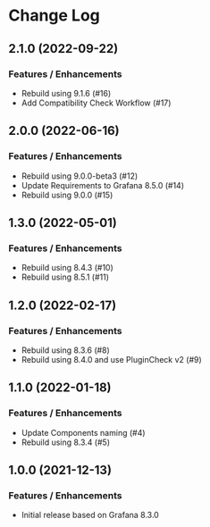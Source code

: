 # Change Log

## 2.1.0 (2022-09-22)

### Features / Enhancements

- Rebuild using 9.1.6 (#16)
- Add Compatibility Check Workflow (#17)

## 2.0.0 (2022-06-16)

### Features / Enhancements

- Rebuild using 9.0.0-beta3 (#12)
- Update Requirements to Grafana 8.5.0 (#14)
- Rebuild using 9.0.0 (#15)

## 1.3.0 (2022-05-01)

### Features / Enhancements

- Rebuild using 8.4.3 (#10)
- Rebuild using 8.5.1 (#11)

## 1.2.0 (2022-02-17)

### Features / Enhancements

- Rebuild using 8.3.6 (#8)
- Rebuild using 8.4.0 and use PluginCheck v2 (#9)

## 1.1.0 (2022-01-18)

### Features / Enhancements

- Update Components naming (#4)
- Rebuild using 8.3.4 (#5)

## 1.0.0 (2021-12-13)

### Features / Enhancements

- Initial release based on Grafana 8.3.0
